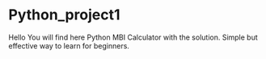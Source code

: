 # Python_project1
Hello
You will find here Python MBI Calculator with the solution. Simple but effective way to learn for beginners.
